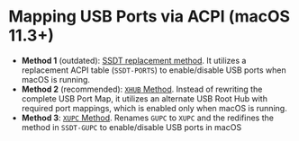 # Mapping USB Ports via ACPI (macOS 11.3+)

- **Method 1** (outdated): [SSDT replacement method](/Content/03_USB_Fixes/ACPI_Mapping_USB_Ports/Replace_SSDT/README.md). It utilizes a replacement ACPI table (`SSDT-PORTS`) to enable/disable USB ports when macOS is running.
- **Method 2** (recommended): [`XHUB` Method](/Content/03_USB_Fixes/ACPI_Mapping_USB_Ports/XHUB_Method/README.md). Instead of rewriting the complete USB Port Map, it utilizes an alternate USB Root Hub with required port mappings, which is enabled only when macOS is running.
- **Method 3**: [`XUPC` Method](/Content/03_USB_Fixes/ACPI_Mapping_USB_Ports/XUPC_Method/README.md). Renames `GUPC` to `XUPC` and the redifines the method in `SSDT-GUPC` to enable/disable USB ports in macOS
